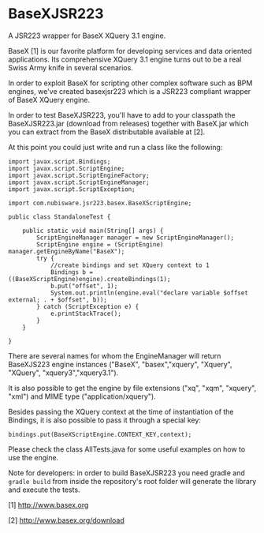 # BaseXJSR223
A JSR223 wrapper for BaseX XQuery 3.1 engine.

BaseX [1] is our favorite platform for developing services and data oriented applications. Its comprehensive XQuery 3.1 engine turns out to be a real Swiss Army knife in several scenarios.

In order to exploit BaseX for scripting other complex software such as BPM engines, we've created basexjsr223 which is a JSR223 compliant wrapper of BaseX XQuery engine.

In order to test BaseXJSR223, you'll have to add to your classpath the BaseXJSR223.jar (download from releases) together with BaseX.jar which you can extract from the BaseX distributable available at [2]. 

At this point you could just write and run a class like the following:

```
import javax.script.Bindings;
import javax.script.ScriptEngine;
import javax.script.ScriptEngineFactory;
import javax.script.ScriptEngineManager;
import javax.script.ScriptException;

import com.nubisware.jsr223.basex.BaseXScriptEngine;

public class StandaloneTest {

	public static void main(String[] args) {
		ScriptEngineManager manager = new ScriptEngineManager();
		ScriptEngine engine = (ScriptEngine) manager.getEngineByName("BaseX");
		try {
			//create bindings and set XQuery context to 1
			Bindings b = ((BaseXScriptEngine)engine).createBindings(1);
			b.put("offset", 1);
			System.out.println(engine.eval("declare variable $offset external; . + $offset", b));
		} catch (ScriptException e) {
			e.printStackTrace();
		}
	}

}
```

There are several names for whom the EngineManager will return BaseXJS223 engine instances ("BaseX", "basex","xquery", "Xquery", "XQuery", "xquery3","xquery3.1"). 

It is also possible to get the engine by file extensions ("xq", "xqm", "xquery", "xml") and MIME type ("application/xquery").

Besides passing the XQuery context at the time of instantiation of the Bindings, it is also possible to pass it through a special key:

`bindings.put(BaseXScriptEngine.CONTEXT_KEY,context);`

Please check the class AllTests.java for some useful examples on how to use the engine.

Note for developers: in order to build BaseXJSR223 you need gradle and `gradle build` from inside the repository's root folder will generate the library and execute the tests.

[1] http://www.basex.org

[2] http://www.basex.org/download
